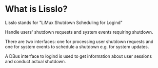 What is Lisslo?
===============

Lisslo stands for "LiMux Shutdown Scheduling for Logind"

Handle users' shutdown requests and system events requiring shutdown.
    
There are two interfaces: one for processing user shutdown requests and 
one for system events to schedule a shutdown e.g. for system updates. 

A DBus interface to logind is used to get information about user sessions
and conduct actual shutdown.
